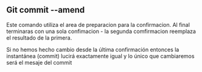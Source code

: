 ## Git commit --amend 

Este comando utiliza el area de preparacion para la confirmacion. Al final terminaras con una sola confimacion - la segunda comfirmacion reemplaza el resultado de la primera.

Si no hemos hecho cambio desde la última confirmación entonces la instantánea (commit) lucirá exactamente igual y lo único que cambiaremos será el mesaje del commit